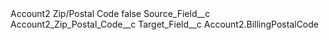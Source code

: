 <?xml version="1.0" encoding="UTF-8"?>
<CustomMetadata xmlns="http://soap.sforce.com/2006/04/metadata" xmlns:xsi="http://www.w3.org/2001/XMLSchema-instance" xmlns:xsd="http://www.w3.org/2001/XMLSchema">
    <label>Account2 Zip/Postal Code</label>
    <protected>false</protected>
    <values>
        <field>Source_Field__c</field>
        <value xsi:type="xsd:string">Account2_Zip_Postal_Code__c</value>
    </values>
    <values>
        <field>Target_Field__c</field>
        <value xsi:type="xsd:string">Account2.BillingPostalCode</value>
    </values>
</CustomMetadata>
